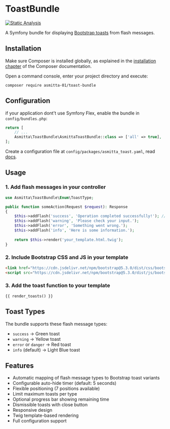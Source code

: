 # ToastBundle

[![Static Analysis](https://github.com/Asmitta-01/toast-bundle/actions/workflows/static-analysis.yml/badge.svg)](https://github.com/Asmitta-01/toast-bundle/actions/workflows/static-analysis.yml)

A Symfony bundle for displaying [Bootstrap toasts](https://getbootstrap.com/docs/5.3/components/toasts/) from flash messages.

## Installation

Make sure Composer is installed globally, as explained in the
[installation chapter](https://getcomposer.org/doc/00-intro.md)
of the Composer documentation.

Open a command console, enter your project directory and execute:

```console
composer require asmitta-01/toast-bundle
```

## Configuration

if your application dont't use Symfony Flex, enable the bundle in `config/bundles.php`:

```php
return [
    // ...
    Asmitta\ToastBundle\AsmittaToastBundle::class => ['all' => true],
];
```

Create a configuration file at `config/packages/asmitta_toast.yaml`, read [docs](./docs/config.md).

## Usage

### 1. Add flash messages in your controller

```php
use Asmitta\ToastBundle\Enum\ToastType;

public function someAction(Request $request): Response
{
    $this->addFlash('success', 'Operation completed successfully!'); // 'success' or ToastType::SUCCESS->value
    $this->addFlash('warning', 'Please check your input.');
    $this->addFlash('error', 'Something went wrong.');
    $this->addFlash('info', 'Here is some information.');
    
    return $this->render('your_template.html.twig');
}
```

### 2. Include Bootstrap CSS and JS in your template

```html
<link href="https://cdn.jsdelivr.net/npm/bootstrap@5.3.0/dist/css/bootstrap.min.css" rel="stylesheet">
<script src="https://cdn.jsdelivr.net/npm/bootstrap@5.3.0/dist/js/bootstrap.bundle.min.js"></script>
```

### 3. Add the toast function to your template

```twig
{{ render_toasts() }}
```

## Toast Types

The bundle supports these flash message types:

- `success` → Green toast
- `warning` → Yellow toast  
- `error` or `danger` → Red toast
- `info` (default) → Light Blue toast

## Features

- Automatic mapping of flash message types to Bootstrap toast variants
- Configurable auto-hide timer (default: 5 seconds)
- Flexible positioning (7 positions available)
- Limit maximum toasts per type
- Optional progress bar showing remaining time
- Dismissible toasts with close button
- Responsive design
- Twig template-based rendering
- Full configuration support
